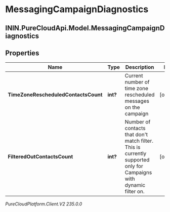 # MessagingCampaignDiagnostics

## ININ.PureCloudApi.Model.MessagingCampaignDiagnostics

## Properties

|Name | Type | Description | Notes|
|------------ | ------------- | ------------- | -------------|
| **TimeZoneRescheduledContactsCount** | **int?** | Current number of time zone rescheduled messages on the campaign | [optional] |
| **FilteredOutContactsCount** | **int?** | Number of contacts that don&#39;t match filter. This is currently supported only for Campaigns with dynamic filter on. | [optional] |



_PureCloudPlatform.Client.V2 235.0.0_
